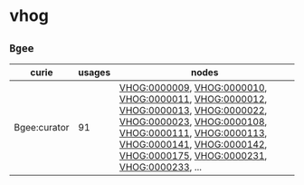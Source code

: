 # vhog

## `Bgee`

| curie        |   usages | nodes                                                                                                                                                                                                                                                                                                                                                                                                                                                                                                                                                                                                                                                                                                                                                                                                                          |
|--------------|----------|--------------------------------------------------------------------------------------------------------------------------------------------------------------------------------------------------------------------------------------------------------------------------------------------------------------------------------------------------------------------------------------------------------------------------------------------------------------------------------------------------------------------------------------------------------------------------------------------------------------------------------------------------------------------------------------------------------------------------------------------------------------------------------------------------------------------------------|
| Bgee:curator |       91 | [VHOG:0000009](https://bioregistry.io/VHOG:0000009), [VHOG:0000010](https://bioregistry.io/VHOG:0000010), [VHOG:0000011](https://bioregistry.io/VHOG:0000011), [VHOG:0000012](https://bioregistry.io/VHOG:0000012), [VHOG:0000013](https://bioregistry.io/VHOG:0000013), [VHOG:0000022](https://bioregistry.io/VHOG:0000022), [VHOG:0000023](https://bioregistry.io/VHOG:0000023), [VHOG:0000108](https://bioregistry.io/VHOG:0000108), [VHOG:0000111](https://bioregistry.io/VHOG:0000111), [VHOG:0000113](https://bioregistry.io/VHOG:0000113), [VHOG:0000141](https://bioregistry.io/VHOG:0000141), [VHOG:0000142](https://bioregistry.io/VHOG:0000142), [VHOG:0000175](https://bioregistry.io/VHOG:0000175), [VHOG:0000231](https://bioregistry.io/VHOG:0000231), [VHOG:0000233](https://bioregistry.io/VHOG:0000233), ... |

